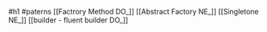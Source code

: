 #h1 #paterns
[[Factrory Method DO_]]
[[Abstract Factory NE_]]
[[Singletone NE_]]
[[builder - fluent builder DO_]]